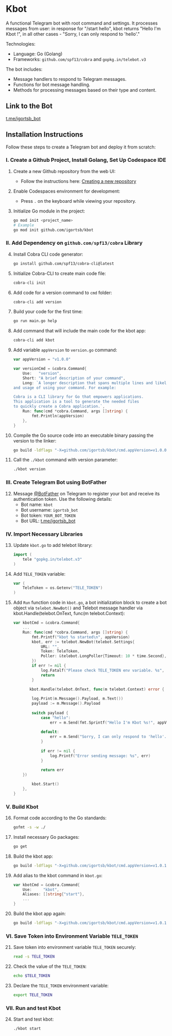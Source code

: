 # Kbot

A functional Telegram bot with root command and settings. It processes messages from user: in response for "/start hello", kbot returns "Hello I'm Kbot <version>!", in all other cases - "Sorry, I can only respond to 'hello'."

Technologies:

- Language: Go (Golang)
- Frameworks: `github.com/spf13/cobra` and `gopkg.in/telebot.v3`

The bot includes:

- Message handlers to respond to Telegram messages.
- Functions for bot message handling.
- Methods for processing messages based on their type and content.

## Link to the Bot

[t.me/igortsb_bot](https://t.me/igortsb_bot)

## Installation Instructions

Follow these steps to create a Telegram bot and deploy it from scratch:

### I. Create a Github Project, Install Golang, Set Up Codespace IDE

1. Create a new Github repository from the web UI:
   - Follow the instructions here: [Creating a new repository](https://docs.github.com/en/repositories/creating-and-managing-repositories/creating-a-new-repository)

2. Enable Codespaces environment for development:
   - Press `.` on the keyboard while viewing your repository.

3. Initialize Go module in the project:

    ```sh
    go mod init <project_name>
    # Example
    go mod init github.com/igortsb/kbot
    ```

### II. Add Dependency on `github.com/spf13/cobra` Library

4. Install Cobra CLI code generator:

    ```sh
    go install github.com/spf13/cobra-cli@latest
    ```

5. Initialize Cobra-CLI to create main code file:

    ```sh
    cobra-cli init
    ```

6. Add code for a version command to `cmd` folder:

    ```sh
    cobra-cli add version
    ```

7. Build your code for the first time:

    ```sh
    go run main.go help
    ```

8. Add command that will include the main code for the kbot app:

    ```sh
    cobra-cli add kbot
    ```

9. Add variable `appVersion` to `version.go` command:

    ```go
    var appVersion = "v1.0.0"

    var versionCmd = &cobra.Command{
        Use:   "version",
        Short: "A brief description of your command",
        Long: `A longer description that spans multiple lines and likely contains examples
    and usage of using your command. For example:

    Cobra is a CLI library for Go that empowers applications.
    This application is a tool to generate the needed files
    to quickly create a Cobra application.`,
        Run: func(cmd *cobra.Command, args []string) {
            fmt.Println(appVersion)
        },
    }
    ```

10. Compile the Go source code into an executable binary passing the version to the linker:

    ```sh
    go build -ldflags "-X=github.com/igortsb/kbot/cmd.appVersion=v1.0.0"
    ```

11. Call the `./kbot` command with version parameter:

    ```sh
    ./kbot version
    ```

### III. Create Telegram Bot using BotFather

12. Message [@BotFather](https://t.me/botfather) on Telegram to register your bot and receive its authentication token. Use the following details:
    - Bot name: `kbot`
    - Bot username: `igortsb_bot`
    - Bot token: `YOUR_BOT_TOKEN`
    - Bot URL: [t.me/igortsb_bot](https://t.me/igortsb_bot)

### IV. Import Necessary Libraries

13. Update `kbot.go` to add telebot library:

    ```go
    import (
        tele "gopkg.in/telebot.v3"
    )
    ```

14. Add `TELE_TOKEN` variable:

    ```go
    var (
        TeleToken = os.Getenv("TELE_TOKEN")
    )
    ```

15. Add `Run` function code in `kbot.go`, a bot initialization block to create a bot object via `telebot.NewBot()` and Telebot message handler via kbot.Handle(telebot.OnText, func(m telebot.Context):

    ```go
    var kbotCmd = &cobra.Command{
        ...
        Run: func(cmd *cobra.Command, args []string) {
            fmt.Printf("kbot %s started\n", appVersion)
            kbot, err := telebot.NewBot(telebot.Settings{
                URL: "",
                Token: TeleToken,
                Poller: &telebot.LongPoller{Timeout: 10 * time.Second},
            })
            if err != nil {
                log.Fatalf("Please check TELE_TOKEN env variable. %s", err)
                return
            }

           kbot.Handle(telebot.OnText, func(m telebot.Context) error {
			
			log.Print(m.Message().Payload, m.Text())
			payload := m.Message().Payload
			
			switch payload {
				case "hello":
					err = m.Send(fmt.Sprintf("Hello I'm Kbot %s!", appVersion))
				
				default:
					err = m.Send("Sorry, I can only respond to 'hello'.")
				}
			
				if err != nil {
					log.Printf("Error sending message: %s", err)
				}	
			
				return err
		})

            kbot.Start()
        },
    }
    ```

### V. Build Kbot

16. Format code according to the Go standards:

    ```sh
    gofmt -s -w ./
    ```

17. Install necessary Go packages:

    ```sh
    go get
    ```

18. Build the kbot app:

    ```sh
    go build -ldflags "-X=github.com/igortsb/kbot/cmd.appVersion=v1.0.1"
    ```

19. Add alias to the kbot command in `kbot.go`:

    ```go
    var kbotCmd = &cobra.Command{
        Use:     "kbot",
        Aliases: []string{"start"},
        ...
    }
    ```

20. Build the kbot app again:

    ```sh
    go build -ldflags "-X=github.com/igortsb/kbot/cmd.appVersion=v1.0.1"
    ```

### VI. Save Token into Environment Variable `TELE_TOKEN`

21. Save token into environment variable `TELE_TOKEN` securely:

    ```sh
    read -s TELE_TOKEN
    ```

22. Check the value of the `TELE_TOKEN`:

    ```sh
    echo $TELE_TOKEN
    ```

23. Declare the `TELE_TOKEN` environment variable:

    ```sh
    export TELE_TOKEN
    ```

### VII. Run and test Kbot

24. Start and test kbot:

    ```sh
    ./kbot start 
    ```
